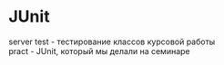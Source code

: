 # JUnit
server test - тестирование классов курсовой работы  
pract - JUnit, который мы делали на семинаре
